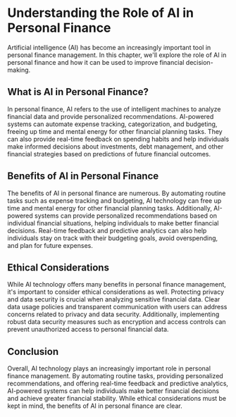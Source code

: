 Understanding the Role of AI in Personal Finance
====================================================================================================

Artificial intelligence (AI) has become an increasingly important tool in personal finance management. In this chapter, we'll explore the role of AI in personal finance and how it can be used to improve financial decision-making.

What is AI in Personal Finance?
-------------------------------

In personal finance, AI refers to the use of intelligent machines to analyze financial data and provide personalized recommendations. AI-powered systems can automate expense tracking, categorization, and budgeting, freeing up time and mental energy for other financial planning tasks. They can also provide real-time feedback on spending habits and help individuals make informed decisions about investments, debt management, and other financial strategies based on predictions of future financial outcomes.

Benefits of AI in Personal Finance
----------------------------------

The benefits of AI in personal finance are numerous. By automating routine tasks such as expense tracking and budgeting, AI technology can free up time and mental energy for other financial planning tasks. Additionally, AI-powered systems can provide personalized recommendations based on individual financial situations, helping individuals to make better financial decisions. Real-time feedback and predictive analytics can also help individuals stay on track with their budgeting goals, avoid overspending, and plan for future expenses.

Ethical Considerations
----------------------

While AI technology offers many benefits in personal finance management, it's important to consider ethical considerations as well. Protecting privacy and data security is crucial when analyzing sensitive financial data. Clear data usage policies and transparent communication with users can address concerns related to privacy and data security. Additionally, implementing robust data security measures such as encryption and access controls can prevent unauthorized access to personal financial data.

Conclusion
----------

Overall, AI technology plays an increasingly important role in personal finance management. By automating routine tasks, providing personalized recommendations, and offering real-time feedback and predictive analytics, AI-powered systems can help individuals make better financial decisions and achieve greater financial stability. While ethical considerations must be kept in mind, the benefits of AI in personal finance are clear.
